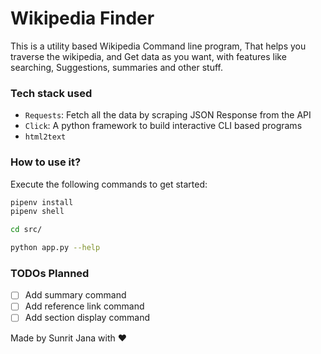 # Wikipedia Finder

This is a utility based Wikipedia Command line program, That helps you traverse the wikipedia, and Get data as you want, with features like searching, Suggestions, summaries and other stuff.

### Tech stack used

- `Requests`: Fetch all the data by scraping JSON Response from the API
- `Click`:  A python framework to build interactive CLI based programs
- `html2text`

### How to use it?

Execute the following commands to get started:
```sh
pipenv install
pipenv shell

cd src/

python app.py --help
```

### TODOs Planned

- [ ] Add summary command
- [ ] Add reference link command
- [ ] Add section display command

Made by Sunrit Jana with ❤️
